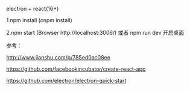 
electron + react(16+) 

1.npm install (cnpm install)

2.npm start (Browser http://localhost:3006/)  或者  npm run dev 开启桌面


参考：

http://www.jianshu.com/p/785ed0ac08ee

https://github.com/facebookincubator/create-react-app

https://github.com/electron/electron-quick-start